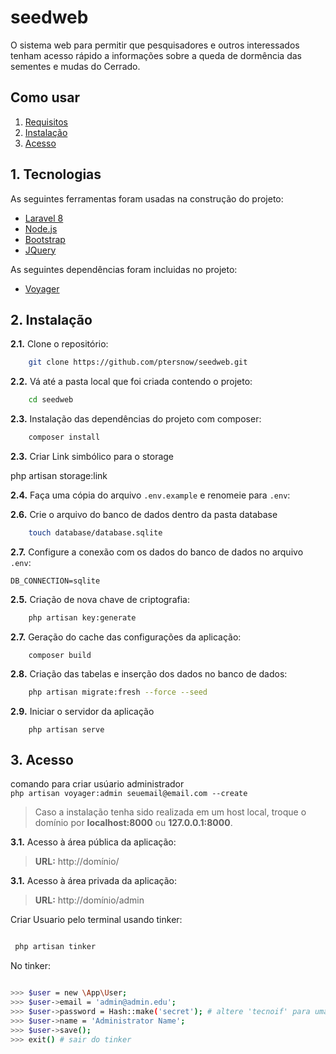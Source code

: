 # seedweb

 O sistema web para  permitir que pesquisadores e outros interessados tenham acesso rápido a informações sobre a queda de dormência das sementes e mudas do Cerrado.
                                                
## Como usar

1. [Requisitos](#1-requisitos)
2. [Instalação](#2-instalação)
3. [Acesso](#3-acesso)

## 1. Tecnologias

As seguintes ferramentas foram usadas na construção do projeto:

- [Laravel 8](https://laravel.com/docs)
- [Node.js](https://nodejs.org/en/)
- [Bootstrap](https://getbootstrap.com/)
- [JQuery](https://jquery.com/)

As seguintes dependências foram incluidas no projeto:
- [Voyager](https://voyager.devdojo.com/)

## 2. Instalação

**2.1.** Clone o repositório:

```bash
    git clone https://github.com/ptersnow/seedweb.git
```

**2.2.** Vá até a pasta local que foi criada contendo o projeto:

```bash
    cd seedweb
```

**2.3.** Instalação das dependências do projeto com composer:
```bash
    composer install
```
**2.3.** Criar Link simbólico para o storage

php artisan storage:link

**2.4.** Faça uma cópia do arquivo `.env.example` e renomeie para `.env`:

**2.6.** Crie o arquivo do banco de dados dentro da pasta database

```bash
    touch database/database.sqlite
```


**2.7.** Configure a conexão com os dados do banco de dados no arquivo `.env`:

    DB_CONNECTION=sqlite


**2.5.** Criação de nova chave de criptografia:
```bash    
    php artisan key:generate
```

**2.7.** Geração do cache das configurações da aplicação:
```
    composer build
```

**2.8.** Criação das tabelas e inserção dos dados no banco de dados:

```bash
    php artisan migrate:fresh --force --seed    
```

**2.9.** Iniciar o servidor da aplicação
```
    php artisan serve
```

## 3. Acesso
comando para criar usúario administrador  
```php artisan voyager:admin seuemail@email.com --create```
> Caso a instalação tenha sido realizada em um host local, troque o domínio por **localhost:8000** ou **127.0.0.1:8000**.

**3.1.** Acesso à área pública da aplicação:

> **URL:** http://domínio/


**3.1.** Acesso à área privada da aplicação:

> **URL:** http://domínio/admin <br/> 

Criar Usuario pelo terminal usando tinker:

```bash

 php artisan tinker

```

No tinker: 

```bash

>>> $user = new \App\User;
>>> $user->email = 'admin@admin.edu';
>>> $user->password = Hash::make('secret'); # altere 'tecnoif' para uma senha forte
>>> $user->name = 'Administrator Name';
>>> $user->save();
>>> exit() # sair do tinker

```
